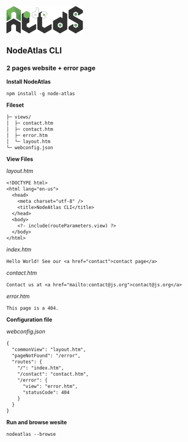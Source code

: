 <img class="logo" src="media/images/min/battles/node-atlas.png" src="NodeAtlas CLI">

<h2>NodeAtlas CLI</h2>

<h3>2 pages website + error page</h3>

<p><strong>Install NodeAtlas</strong></p>

<pre><code class="lang-bash">npm install -g node-atlas</code></pre>

<p><strong>Fileset</strong></p>

<pre><code>├─ views/
│  ├─ contact.htm
│  ├─ contact.htm
│  ├─ error.htm
│  └─ layout.htm
└─ webconfig.json</code></pre>

<p><strong>View Files</strong></p>

<p><em>layout.htm</em></p>

<pre><code class="lang-html">&lt;!DOCTYPE html>
&lt;html lang="en-us">
  &lt;head>
    &lt;meta charset="utf-8" />
    &lt;title>NodeAtlas CLI&lt;/title>
  &lt;/head>
  &lt;body>
    &lt;?- include(routeParameters.view) ?>
  &lt;/body>
&lt;/html></code></pre>

<p><em>index.htm</em></p>

<pre><code class="lang-html">Hello World! See our &lt;a href="contact">contact page&lt;/a></code></pre>

<p><em>contact.htm</em></p>

<pre><code class="lang-html">Contact us at &lt;a href="mailto:contact@js.org">contact@js.org&lt;/a></code></pre>

<p><em>error.htm</em></p>

<pre><code class="lang-html">This page is a 404.</code></pre>

<p><strong>Configuration file</strong></p>

<p><em>webconfig.json</em></p>

<pre><code class="lang-json">{
  "commonView": "layout.htm",
  "pageNotFound": "/error",
  "routes": {
    "/": "index.htm",
    "/contact": "contact.htm",
    "/error": {
      "view": "error.htm",
      "statusCode": 404
    }
  }
}</code></pre>

<p><strong>Run and browse wesite</strong></p>

<pre><code class="lang-bash">nodeatlas --browse</code></pre>